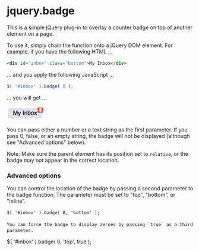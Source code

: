 # jquery.badge

This is a simple jQuery plug-in to overlay a counter badge on top of another element on a page.

To use it, simply chain the function onto a jQuery DOM element. For example, if you have the following HTML ...
```html
<div id="inbox" class="button">My Inbox</div>
```

... and you apply the following JavaScript ...
```javascript
$( '#inbox' ).badge( 8 );
```

... you will get ...

![button with badge](example.png)

You can pass either a number or a text string as the first parameter. If you pass 0, false, or an empty string, the badge will not be displayed (although see "Advanced options" below).

Note: Make sure the parent element has its position set to `relative`, or the badge may not appear in the correct location.

### Advanced options
You can control the location of the badge by passing a second parameter to the badge function. The parameter must be set to "top", "bottom", or "inline".
```
$( '#inbox' ).badge( 8, 'bottom' );

You can force the badge to display zeroes by passing `true` as a third parameter.
```
$( '#inbox' ).badge( 0, 'top', true );
